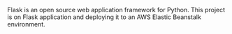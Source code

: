Flask is an open source web application framework for Python. This project is on Flask application and deploying it to an AWS Elastic Beanstalk environment.
